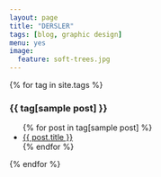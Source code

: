 ```yaml
---
layout: page
title: "DERSLER"
tags: [blog, graphic design]
menu: yes
image:
  feature: soft-trees.jpg
---
```


{% for tag in site.tags %}
  <h3>{{ tag[sample post] }}</h3>
  <ul>
    {% for post in tag[sample post] %}
      <li><a href="{{ post.url }}">{{ post.title }}</a></li>
    {% endfor %}
  </ul>
{% endfor %}